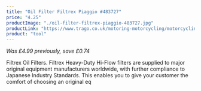 ```yaml
---
title: "Oil Filter Filtrex Piaggio #483727"
price: "4.25"
productImage: "./oil-filter-filtrex-piaggio-483727.jpg"
productLink: "https://www.trago.co.uk/motoring-motorcycling/motorcycling-accessories/motorcycling-tools/oil-filter-filtrex-piaggio-483727.html"
product: "tool"
---
```


*Was £4.99 previously, save £0.74*

Filtrex Oil Filters. Filtrex Heavy-Duty Hi-Flow filters are supplied to major original equipment manufacturers worldwide, with further compliance to Japanese Industry Standards. This enables you to give your customer the comfort of choosing an original eq
